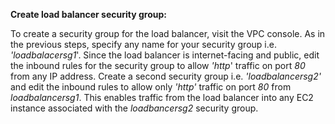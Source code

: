 ﻿**Create load balancer security group:**

To create a security group for the load balancer, visit the VPC console. As in the previous steps, specify any name for your security group i.e. *'loadbalacersg1*'. Since the load balancer is internet-facing and public, edit the inbound rules for the security group to allow *'http*' traffic on port *80* from any IP address. Create a second security group i.e. *'loadbalancersg2'* and edit the inbound rules to allow only *'http'* traffic on port *80* from *loadbalancersg1*. This enables traffic from the load balancer into any EC2 instance associated with the *loadbancersg2* security group.


